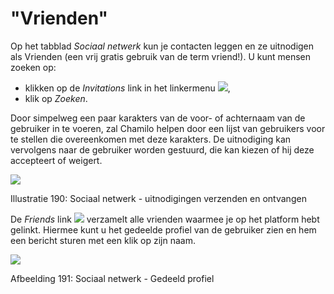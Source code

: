 # "Vrienden"

Op het tabblad _Sociaal netwerk_ kun je contacten leggen en ze uitnodigen als Vrienden \(een vrij gratis gebruik van de term vriend!\). U kunt mensen zoeken op:

* klikken op de _Invitations_ link in het linkermenu ![](../../.gitbook/assets/graphics340%20%281%29.png),
* klik op _Zoeken_.

Door simpelweg een paar karakters van de voor- of achternaam van de gebruiker in te voeren, zal Chamilo helpen door een lijst van gebruikers voor te stellen die overeenkomen met deze karakters. De uitnodiging kan vervolgens naar de gebruiker worden gestuurd, die kan kiezen of hij deze accepteert of weigert.

![](../../.gitbook/assets/images258%20%283%29.png)

Illustratie 190: Sociaal netwerk - uitnodigingen verzenden en ontvangen

De _Friends_ link ![](../../.gitbook/assets/graphics342%20%281%29.png) verzamelt alle vrienden waarmee je op het platform hebt gelinkt. Hiermee kunt u het gedeelde profiel van de gebruiker zien en hem een bericht sturen met een klik op zijn naam.

![](../../.gitbook/assets/images259%20%283%29.png)

Afbeelding 191: Sociaal netwerk - Gedeeld profiel

